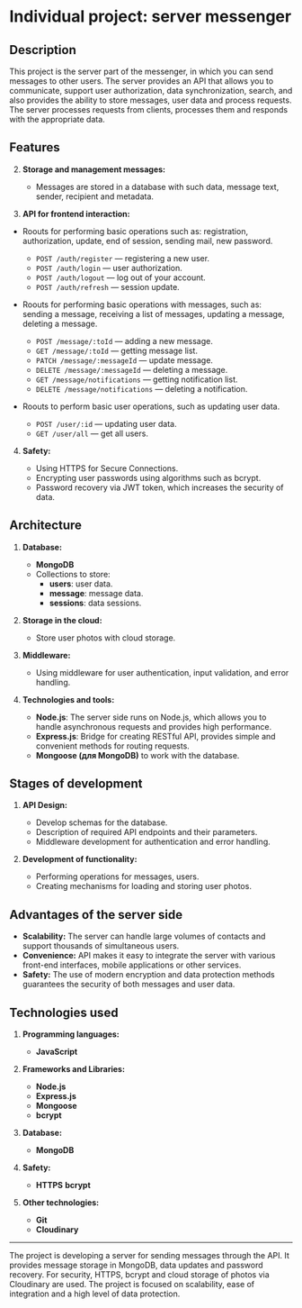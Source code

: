 # Individual project: server messenger

## Description

This project is the server part of the messenger, in which you can send messages to other users. The server provides an API that allows you to communicate, support user authorization, data synchronization, search, and also provides the ability to store messages, user data and process requests. The server processes requests from clients, processes them and responds with the appropriate data.

## Features

2. **Storage and management messages:**

   - Messages are stored in a database with such data, message text, sender, recipient and metadata.

3. **API for frontend interaction:**

- Roouts for performing basic operations such as: registration, authorization, update, end of session, sending mail, new password.

  - `POST /auth/register` — registering a new user.
  - `POST /auth/login` — user authorization.
  - `POST /auth/logout` — log out of your account.
  - `POST /auth/refresh` — session update.

- Roouts for performing basic operations with messages, such as: sending a message, receiving a list of messages, updating a message, deleting a message.

  - `POST /message/:toId` — adding a new message.
  - `GET /message/:toId` — getting message list.
  - `PATСH /message/:messageId` — update message.
  - `DELETE /message/:messageId` — deleting a message.
  - `GET /message/notifications` — getting notification list.
  - `DELETE /message/notifications` — deleting a notification.

- Roouts to perform basic user operations, such as updating user data.

  - `POST /user/:id` — updating user data.
  - `GET /user/all` — get all users.

4. **Safety:**

   - Using HTTPS for Secure Connections.
   - Encrypting user passwords using algorithms such as bcrypt.
   - Password recovery via JWT token, which increases the security of data.

## Architecture

1. **Database:**

   - **MongoDB**
   - Collections to store:
     - **users**: user data.
     - **message**: message data.
     - **sessions**: data sessions.

2. **Storage in the cloud:**

   - Store user photos with cloud storage.

3. **Middleware:**

   - Using middleware for user authentication, input validation, and error handling.

4. **Technologies and tools:**
   - **Node.js**: The server side runs on Node.js, which allows you to handle asynchronous requests and provides high performance.
   - **Express.js**: Bridge for creating RESTful API, provides simple and convenient methods for routing requests.
   - **Mongoose (для MongoDB)** to work with the database.

## Stages of development

1. **API Design:**

   - Develop schemas for the database.
   - Description of required API endpoints and their parameters.
   - Middleware development for authentication and error handling.

2. **Development of functionality:**
   - Performing operations for messages, users.
   - Creating mechanisms for loading and storing user photos.

## Advantages of the server side

- **Scalability:** The server can handle large volumes of contacts and support thousands of simultaneous users.
- **Convenience:** API makes it easy to integrate the server with various front-end interfaces, mobile applications or other services.
- **Safety:** The use of modern encryption and data protection methods guarantees the security of both messages and user data.

## Technologies used

1. **Programming languages:**

   - **JavaScript**

2. **Frameworks and Libraries:**

   - **Node.js**
   - **Express.js**
   - **Mongoose**
   - **bcrypt**

3. **Database:**

   - **MongoDB**

4. **Safety:**

   - **HTTPS**
     **bcrypt**

5. **Other technologies:**
   - **Git**
   - **Cloudinary**

---

The project is developing a server for sending messages through the API. It provides message storage in MongoDB, data updates and password recovery. For security, HTTPS, bcrypt and cloud storage of photos via Cloudinary are used. The project is focused on scalability, ease of integration and a high level of data protection.

